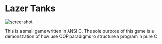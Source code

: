 # Lazer Tanks
![screenshot](https://i.imgur.com/1hEcPsK.png)

This is a small game written in ANSI C.
The sole purpose of this game is a demonstration
of how use OOP paradigms to structure a program in pure C

